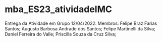# mba_ES23_atividadeIMC
Entrega da Atividade em Grupo 12/04/2022. Membros: 
Felipe Braz Farias Santos; 
Augusto Barbosa Andrade dos Santos; 
Felipe Martinelli da Silva; 
Daniel Ferreira do Valle; 
Priscilla Souza da Cruz Silva; 
